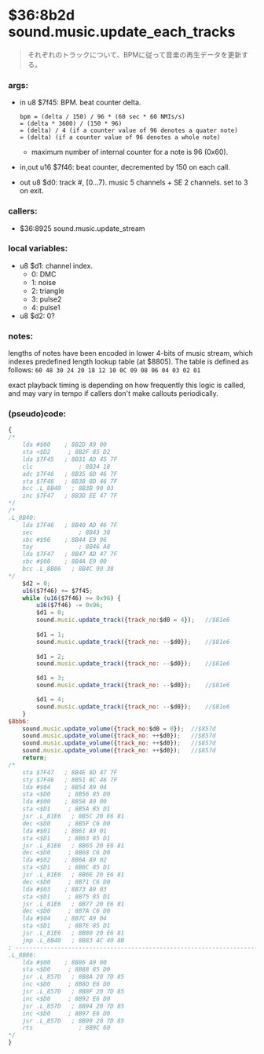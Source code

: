 ﻿

# $36:8b2d sound.music.update_each_tracks
> それぞれのトラックについて、BPMに従って音楽の再生データを更新する。

### args:
+	in u8 $7f45: BPM. beat counter delta.
        
        bpm = (delta / 150) / 96 * (60 sec * 60 NMIs/s)
        = (delta * 3600) / (150 * 96)
        = (delta) / 4 (if a counter value of 96 denotes a quater note)
        = (delta) (if a counter value of 96 denotes a whole note)
    -   maximum number of internal counter for a note is 96 (0x60).
+	in,out u16 $7f46: beat counter, decremented by 150 on each call.
+	out u8 $d0: track #, [0...7). music 5 channels + SE 2 channels. set to 3 on exit.

### callers:
+	$36:8925 sound.music.update_stream

### local variables:
+	u8 $d1: channel index.
    -   0: DMC
    -   1: noise
    -   2: triangle
    -   3: pulse2
    -   4: pulse1
+	u8 $d2: 0?

### notes:
lengths of notes have been encoded in lower 4-bits of music stream,
which indexes predefined length lookup table (at $8805).
The table is defined as follows:
    `60 48 30 24 20 18 12 10 0C 09 08 06 04 03 02 01`

exact playback timing is depending on how frequently this logic is called,
and may vary in tempo if callers don't make callouts periodically.

### (pseudo)code:
```js
{
/*
    lda #$00    ; 8B2D A9 00
    sta <$D2     ; 8B2F 85 D2
    lda $7F45   ; 8B31 AD 45 7F
    clc             ; 8B34 18
    adc $7F46   ; 8B35 6D 46 7F
    sta $7F46   ; 8B38 8D 46 7F
    bcc .L_8B40   ; 8B3B 90 03
    inc $7F47   ; 8B3D EE 47 7F
*/
/*
.L_8B40:
    lda $7F46   ; 8B40 AD 46 7F
    sec             ; 8B43 38
    sbc #$96    ; 8B44 E9 96
    tay             ; 8B46 A8
    lda $7F47   ; 8B47 AD 47 7F
    sbc #$00    ; 8B4A E9 00
    bcc .L_8B86   ; 8B4C 90 38
*/
	$d2 = 0;
	u16($7f46) += $7f45;
	while (u16($7f46) >= 0x96) {
		u16($7f46) -= 0x96;
		$d1 = 0;
		sound.music.update_track({track_no:$d0 = 4});	//$81e6
		
		$d1 = 1;
		sound.music.update_track({track_no: --$d0});	//$81e6
		
		$d1 = 2;
		sound.music.update_track({track_no: --$d0});	//$81e6

		$d1 = 3;
		sound.music.update_track({track_no: --$d0});	//$81e6

		$d1 = 4;
		sound.music.update_track({track_no: --$d0});	//$81e6
	}
$8bb6:
	sound.music.update_volume({track_no:$d0 = 0});	//$857d
	sound.music.update_volume({track_no: ++$d0});	//$857d
	sound.music.update_volume({track_no: ++$d0});	//$857d
	sound.music.update_volume({track_no: ++$d0});	//$857d
	return;
/*
    sta $7F47   ; 8B4E 8D 47 7F
    sty $7F46   ; 8B51 8C 46 7F
    lda #$04    ; 8B54 A9 04
    sta <$D0     ; 8B56 85 D0
    lda #$00    ; 8B58 A9 00
    sta <$D1     ; 8B5A 85 D1
    jsr .L_81E6   ; 8B5C 20 E6 81
    dec <$D0     ; 8B5F C6 D0
    lda #$01    ; 8B61 A9 01
    sta <$D1     ; 8B63 85 D1
    jsr .L_81E6   ; 8B65 20 E6 81
    dec <$D0     ; 8B68 C6 D0
    lda #$02    ; 8B6A A9 02
    sta <$D1     ; 8B6C 85 D1
    jsr .L_81E6   ; 8B6E 20 E6 81
    dec <$D0     ; 8B71 C6 D0
    lda #$03    ; 8B73 A9 03
    sta <$D1     ; 8B75 85 D1
    jsr .L_81E6   ; 8B77 20 E6 81
    dec <$D0     ; 8B7A C6 D0
    lda #$04    ; 8B7C A9 04
    sta <$D1     ; 8B7E 85 D1
    jsr .L_81E6   ; 8B80 20 E6 81
    jmp .L_8B40   ; 8B83 4C 40 8B
; ----------------------------------------------------------------------------
.L_8B86:
    lda #$00    ; 8B86 A9 00
    sta <$D0     ; 8B88 85 D0
    jsr .L_857D   ; 8B8A 20 7D 85
    inc <$D0     ; 8B8D E6 D0
    jsr .L_857D   ; 8B8F 20 7D 85
    inc <$D0     ; 8B92 E6 D0
    jsr .L_857D   ; 8B94 20 7D 85
    inc <$D0     ; 8B97 E6 D0
    jsr .L_857D   ; 8B99 20 7D 85
    rts             ; 8B9C 60
*/
}
```



